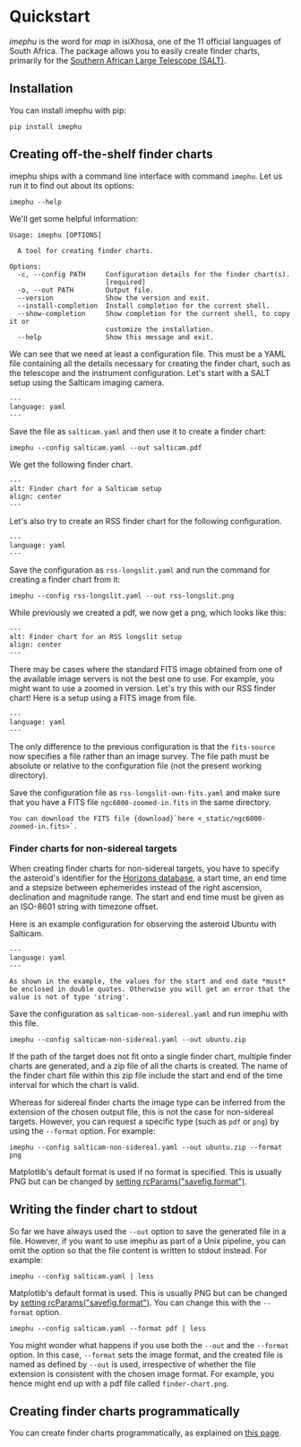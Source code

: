 # Quickstart

*imephu* is the word for *map* in isiXhosa, one of the 11 official languages of South Africa. The package allows you to easily create finder charts, primarily for the [Southern African Large Telescope (SALT)](https://www.salt.ac.za).

## Installation

You can install imephu with pip:

```shell
pip install imephu
```

## Creating off-the-shelf finder charts

imephu ships with a command line interface with command ``imephu``. Let us run it to find out about its options:

```shell
imephu --help
```

We'll get some helpful information:

```text
Usage: imephu [OPTIONS]

  A tool for creating finder charts.

Options:
  -c, --config PATH     Configuration details for the finder chart(s).
                        [required]
  -o, --out PATH        Output file.
  --version             Show the version and exit.
  --install-completion  Install completion for the current shell.
  --show-completion     Show completion for the current shell, to copy it or
                        customize the installation.
  --help                Show this message and exit.
```

We can see that we need at least a configuration file. This must be a YAML file containing all the details necessary for creating the finder chart, such as the telescope and the instrument configuration. Let's start with a SALT setup using the Salticam imaging camera.

```{literalinclude} configuration-examples/salticam.yaml
---
language: yaml
---
```

Save the file as `salticam.yaml` and then use it to create a finder chart:

```shell
imephu --config salticam.yaml --out salticam.pdf
```

We get the following finder chart.

```{image} img/finder-charts/lmc-salticam.png
---
alt: Finder chart for a Salticam setup
align: center
---
```

Let's also try to create an RSS finder chart for the following configuration.

```{literalinclude} configuration-examples/rss-longslit.yaml
---
language: yaml
---
```

Save the configuration as ``rss-longslit.yaml`` and run the command for creating a finder chart from it:

```shell
imephu --config rss-longslit.yaml --out rss-longslit.png
```

While previously we created a pdf, we now get a png, which looks like this:

```{image} img/finder-charts/ngc6000-rss-longslit.png
---
alt: Finder chart for an RSS longslit setup
align: center
---
```

There may be cases where the standard FITS image obtained from one of the available image servers is not the best one to use. For example, you might want to use a zoomed in version. Let's try this with our RSS finder chart! Here is a setup using a FITS image from file.

```{literalinclude} configuration-examples/rss-longslit-own-fits.yaml
---
language: yaml
---
```

The only difference to the previous configuration is that the `fits-source` now specifies a file rather than an image survey. The file path must be absolute or relative to the configuration file (not the present working directory).

Save the configuration file as ```rss-longslit-own-fits.yaml``` and make sure that you have a FITS file ``ngc6000-zoomed-in.fits`` in the same directory.

```{note}
You can download the FITS file {download}`here <_static/ngc6000-zoomed-in.fits>`.
```

### Finder charts for non-sidereal targets

When creating finder charts for non-sidereal targets, you have to specify the asteroid's identifier for the [Horizons database](https://ssd.jpl.nasa.gov/horizons/app.html#/), a start time, an end time and a stepsize between ephemerides instead of the right ascension, declination and magnitude range. The start and end time must be given as an ISO-8601 string with timezone offset.

Here is an example configuration for observing the asteroid Ubuntu with Salticam.

```{literalinclude} configuration-examples/salticam-non-sidereal.yaml
---
language: yaml
---
```

```{warning}
As shown in the example, the values for the start and end date *must* be enclosed in double quotes. Otherwise you will get an error that the value is not of type 'string'.
```

Save the configuration as `salticam-non-sidereal.yaml` and run imephu with this file.

```shell
imephu --config salticam-non-sidereal.yaml --out ubuntu.zip
```

If the path of the target does not fit onto a single finder chart, multiple finder charts are generated, and a zip file of all the charts is created. The name of the finder chart file within this zip file include the start and end of the time interval for which the chart is valid.

Whereas for sidereal finder charts the image type can be inferred from the extension of the chosen output file, this is not the case for non-sidereal targets. However, you can request a specific type (such as ``pdf`` or ``png``) by using the ``--format`` option. For example:

```shell
imephu --config salticam-non-sidereal.yaml --out ubuntu.zip --format png
```

Matplotlib's default format is used if no format is specified. This is usually PNG but can be changed by [setting rcParams("savefig.format")](https://matplotlib.org/3.5.0/tutorials/introductory/customizing.html?highlight=savefig.format#a-sample-matplotlibrc-file).

## Writing the finder chart to stdout

So far we have always used the `--out` option to save the generated file in a file. However, if you want to use imephu as part of a Unix pipeline, you can omit the option so that the file content is written to stdout instead. For example:

```shell
imephu --config salticam.yaml | less
```

Matplotlib's default format is used. This is usually PNG but can be changed by [setting rcParams("savefig.format")](https://matplotlib.org/3.5.0/tutorials/introductory/customizing.html?highlight=savefig.format#a-sample-matplotlibrc-file). You can change this with the `--format` option.

```shell
imephu --config salticam.yaml --format pdf | less
```

You might wonder what happens if you use both the `--out` and the `--format` option. In this case, `--format` sets the image format, and the created file is named as defined by `--out` is used, irrespective of whether the file extension is consistent with the chosen image format. For example, you hence might end up with a pdf file called `finder-chart.png`.

## Creating finder charts programmatically

You can create finder charts programmatically, as explained on [this page](notebooks/salt.ipynb). 
